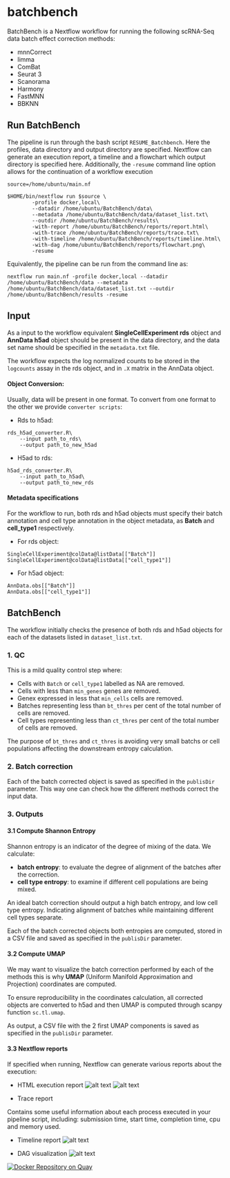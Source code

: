 # batchbench

BatchBench is a Nextflow workflow for running the following scRNA-Seq data batch effect correction methods:
* mnnCorrect 
* limma
* ComBat
* Seurat 3
* Scanorama
* Harmony
* FastMNN
* BBKNN

## Run BatchBench

The pipeline is run through the bash script `RESUME_Batchbench`. Here the profiles, data directory and output directory are specified. Nextflow can generate an execution report, a timeline and a flowchart which output directory is specified here. 
Additionally, the `-resume` command line option allows for the continuation of a workflow execution
```
source=/home/ubuntu/main.nf

$HOME/bin/nextflow run $source \
        -profile docker,local\
        --datadir /home/ubuntu/BatchBench/data\
        --metadata /home/ubuntu/BatchBench/data/dataset_list.txt\
        --outdir /home/ubuntu/BatchBench/results\
        -with-report /home/ubuntu/BatchBench/reports/report.html\
        -with-trace /home/ubuntu/BatchBench/reports/trace.txt\
        -with-timeline /home/ubuntu/BatchBench/reports/timeline.html\
        -with-dag /home/ubuntu/BatchBench/reports/flowchart.png\
        -resume
```

Equivalently, the pipeline can be run from the command line as:
```
nextflow run main.nf -profile docker,local --datadir /home/ubuntu/BatchBench/data --metadata /home/ubuntu/BatchBench/data/dataset_list.txt --outdir /home/ubuntu/BatchBench/results -resume
```
## Input
As a input to the workflow equivalent __SingleCellExperiment rds__ object and __AnnData h5ad__ object should be present in the data directory, and the data set name should be specified in the `metadata.txt` file. 

The workflow expects the log normalized counts to be stored in the `logcounts` assay in the rds object, and in `.X` matrix in the AnnData object.

#### Object Conversion:
Usually, data will be present in one format. To convert from one format to the other we provide `converter scripts`:
- Rds to h5ad:
```
rds_h5ad_converter.R\
    --input path_to_rds\
    --output path_to_new_h5ad
```
- H5ad to rds:
```
h5ad_rds_converter.R\
    --input path_to_h5ad\
    --output path_to_new_rds
```
#### Metadata specifications
For the workflow to run, both rds and h5ad objects must specify their batch annotation and cell type annotation in the object metadata, as __Batch__ and __cell_type1__ respectively. 

- For rds object:
```
SingleCellExperiment@colData@listData[["Batch"]]
SingleCellExperiment@colData@listData[["cell_type1"]]
```
- For h5ad object:
```
AnnData.obs[["Batch"]]
AnnData.obs[["cell_type1"]]
```

## BatchBench
The workflow initially checks the presence of both rds and h5ad objects for each of the datasets listed in `dataset_list.txt`.
### 1. QC
This is a mild quality control step where: 
- Cells with `Batch` or `cell_type1` labelled as NA are removed. 
- Cells with less than `min_genes` genes are removed. 
- Genex expressed in less that `min_cells` cells are removed. 
- Batches representing less than `bt_thres` per cent of the total number of cells are removed. 
- Cell types representing less than `ct_thres` per cent of the total number of cells are removed.

The purpose of `bt_thres` and `ct_thres` is avoiding very small batchs or cell populations affecting the downstream entropy calculation. 

### 2. Batch correction
Each of the batch corrected object is saved as specified in the `publisDir` parameter. This way one can check how the different methods correct the input data. 

### 3. Outputs
#### 3.1 Compute Shannon Entropy
Shannon entropy is an indicator of the degree of mixing of the data. 
We calculate: 
- __batch entropy__: to evaluate the degree of alignment of the batches after the correction. 
- __cell type entropy__: to examine if different cell populations are being mixed. 
    
An ideal batch correction should output a high batch entropy, and low cell type entropy. Indicating alignment of batches while maintaining different cell types separate. 
 
Each of the batch corrected objects both entropies are computed, stored in a CSV file and saved as specified in the `publisDir` parameter. 

#### 3.2 Compute UMAP

We may want to visualize the batch correction performed by each of the methods this is why __UMAP__ (Uniform Manifold Approximation and Projection) coordinates are computed. 

To ensure reproducibility in the coordinates calculation, all corrected objects are converted to h5ad and then UMAP is computed through scanpy function `sc.tl.umap`.

As output, a CSV file with the 2 first UMAP components is saved as specified in the `publisDir` parameter. 

#### 3.3 Nextflow reports

If specified when running, Nextflow can generate various reports about the execution: 
- HTML execution report
![alt text](https://www.nextflow.io/docs/latest/_images/report-summary-min.png) 
![alt text](https://www.nextflow.io/docs/latest/_images/report-resource-cpu.png)

- Trace report

Contains some useful information about each process executed in your pipeline script, including: submission time, start time, completion time, cpu and memory used.


- Timeline report
![alt text](https://www.nextflow.io/docs/latest/_images/timeline-min.png)

- DAG visualization
![alt text](https://www.nextflow.io/docs/latest/_images/dag.png)





[![Docker Repository on Quay](https://quay.io/repository/cellgeni/batchbench/status "Docker Repository on Quay")](https://quay.io/repository/cellgeni/batchbench)
